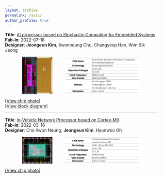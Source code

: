 ```yaml
---
layout: archive
permalink: /asic/
author_profile: true
---
```


<!-- 첫 번째 프로젝트 -->
**Title**:
[AI processor based on Stochastic Computing for Embedded Systems](../images/asic/certificate_ss.png)  
**Fab-in**: 2022-07-18  
**Designer**: **Jeongeun Kim**, Kwonneung Cho, Changyeop Han, Won Sik Jeong

<div style="display: flex; justify-content: center; gap: 40px;">
  <img src="../images/asic/2201_kje_mpw.png" alt="arch" style="max-width: 20%; height: auto;">
  <img src="../images/asic/table_ss.png" alt="board" style="max-width: 50%; height: auto;">
</div>

[\[View chip photo\]](../images/asic/ss_chip.png)  
[\[View block diagram\]](../images/asic/2201_kje_arch.png)  

---

<!-- 두 번째 프로젝트 -->
**Title**: 
[In-Vehicle Network Processor based on Cortex-M0](../images/asic/certificate_hm.png)   
**Fab-in**: 2022-03-16  
**Designer**: Cho Kwon Neung, **Jeongeun Kim**, Hyunwoo Oh

<div style="display: flex; justify-content: center; gap: 40px;">
  <img src="../images/asic/HM2103_chip_layout.PNG" alt="arch" style="max-width: 20%; height: auto;">
  <img src="../images/asic/table_hm.png" alt="board" style="max-width: 50%; height: auto;">
</div>

[\[View chip photo\]](../images/asic/hm_chip.png)   
